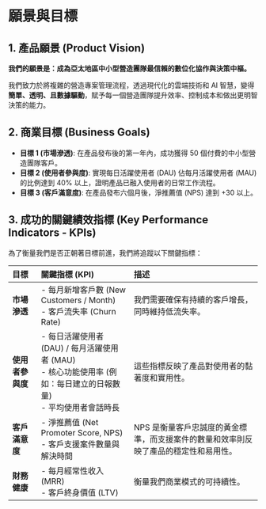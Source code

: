 # 願景與目標

## 1. 產品願景 (Product Vision)

**我們的願景是：成為亞太地區中小型營造團隊最信賴的數位化協作與決策中樞。**

我們致力於將複雜的營造專案管理流程，透過現代化的雲端技術和 AI 智慧，變得**簡單、透明、且數據驅動**，賦予每一個營造團隊提升效率、控制成本和做出更明智決策的能力。

## 2. 商業目標 (Business Goals)

- **目標 1 (市場滲透)**: 在產品發布後的第一年內，成功獲得 50 個付費的中小型營造團隊客戶。
- **目標 2 (使用者參與度)**: 實現每日活躍使用者 (DAU) 佔每月活躍使用者 (MAU) 的比例達到 40% 以上，證明產品已融入使用者的日常工作流程。
- **目標 3 (客戶滿意度)**: 在產品發布六個月後，淨推薦值 (NPS) 達到 +30 以上。

## 3. 成功的關鍵績效指標 (Key Performance Indicators - KPIs)

為了衡量我們是否正朝著目標前進，我們將追蹤以下關鍵指標：

| 目標 | 關鍵指標 (KPI) | 描述 |
| :--- | :--- | :--- |
| **市場滲透** | - 每月新增客戶數 (New Customers / Month) <br> - 客戶流失率 (Churn Rate) | 我們需要確保有持續的客戶增長，同時維持低流失率。 |
| **使用者參與度**| - 每日活躍使用者 (DAU) / 每月活躍使用者 (MAU) <br> - 核心功能使用率 (例如：每日建立的日報數量) <br> - 平均使用者會話時長 | 這些指標反映了產品對使用者的黏著度和實用性。 |
| **客戶滿意度**| - 淨推薦值 (Net Promoter Score, NPS) <br> - 客戶支援案件數量與解決時間 | NPS 是衡量客戶忠誠度的黃金標準，而支援案件的數量和效率則反映了產品的穩定性和易用性。 |
| **財務健康** | - 每月經常性收入 (MRR) <br> - 客戶終身價值 (LTV) | 衡量我們商業模式的可持續性。 |
